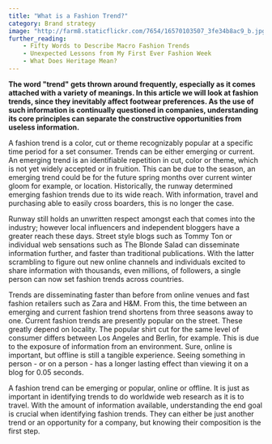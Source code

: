 ```yaml
---
title: "What is a Fashion Trend?"
category: Brand strategy
image: "http://farm8.staticflickr.com/7654/16570103507_3fe34b8ac9_b.jpg"
further_reading:
    - Fifty Words to Describe Macro Fashion Trends
    - Unexpected Lessons from My First Ever Fashion Week
    - What Does Heritage Mean?
---
```


**The word "trend" gets thrown around frequently, especially as it comes attached with a variety of meanings. In this article we will look at fashion trends, since they inevitably affect footwear preferences. As the use of such information is continually questioned in companies, understanding its core principles can separate the constructive opportunities from useless information.**

A fashion trend is a color, cut or theme recognizably popular at a specific time period for a set consumer. Trends can be either emerging or current. An emerging trend is an identifiable repetition in cut, color or theme, which is not yet widely accepted or in fruition. This can be due to the season, an emerging trend could be for the future spring months over current winter gloom for example, or location. Historically, the runway determined emerging fashion trends due to its wide reach. With information, travel and purchasing able to easily cross boarders, this is no longer the case.

Runway still holds an unwritten respect amongst each that comes into the industry; however local influencers and independent bloggers have a greater reach these days. Street style blogs such as Tommy Ton or individual web sensations such as The Blonde Salad can disseminate information further, and faster than traditional publications. With the latter scrambling to figure out new online channels and individuals excited to share information with thousands, even millions, of followers, a single person can now set fashion trends across countries.

Trends are disseminating faster than before from online venues and fast fashion retailers such as Zara and H&M. From this, the time between an emerging and current fashion trend shortens from three seasons away to one. Current fashion trends are presently popular on the street. These greatly depend on locality. The popular shirt cut for the same level of consumer differs between Los Angeles and Berlin, for example. This is due to the exposure of information from an environment. Sure, online is important, but offline is still a tangible experience. Seeing something in person - or on a person - has a longer lasting effect than viewing it on a blog for 0.05 seconds.

A fashion trend can be emerging or popular, online or offline. It is just as important in identifying trends to do worldwide web research as it is to travel. With the amount of information available, understanding the end goal is crucial when identifying fashion trends. They can either be just another trend or an opportunity for a company, but knowing their composition is the first step.
